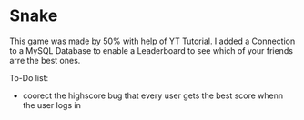 # Snake
This game was made  by 50% with help of YT Tutorial. I added a Connection to a MySQL Database to enable a Leaderboard to see which of your friends arre the best ones.

To-Do list:

- coorect the highscore bug that every user gets the best score whenn the user logs in
